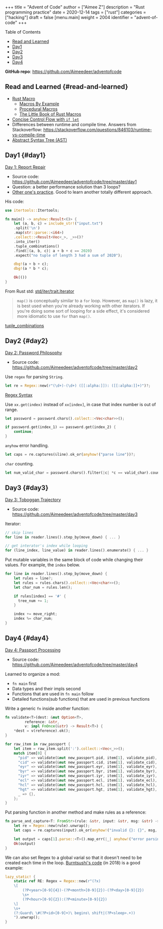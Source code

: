 +++
title = "Advent of Code"
author = ["Aimee Z"]
description = "Rust programming practice"
date = 2020-12-14
tags = ["rust"]
categories = ["hacking"]
draft = false
[menu.main]
  weight = 2004
  identifier = "advent-of-code"
+++

<div class="ox-hugo-toc toc">
<div></div>

<div class="heading">Table of Contents</div>

- [Read and Learned](#read-and-learned)
- [Day1](#day1)
- [Day2](#day2)
- [Day3](#day3)
- [Day4](#day4)

</div>
<!--endtoc-->

**GitHub repo**: <https://github.com/Aimeedeer/adventofcode>


## Read and Learned {#read-and-learned}

-   [Rust Macro](https://doc.rust-lang.org/book/ch19-06-macros.html)
    -   [Macros By Example](https://doc.rust-lang.org/reference/macros-by-example.html)
    -   [Procedural Macros](https://doc.rust-lang.org/reference/procedural-macros.html)
    -   [The Little Book of Rust Macros](https://danielkeep.github.io/tlborm/book/README.html)
-   [Concise Control Flow with `if let`](https://doc.rust-lang.org/stable/book/ch06-03-if-let.html)
-   Differences between runtime and compile time. Answers from
    Stackoverflow: <https://stackoverflow.com/questions/846103/runtime-vs-compile-time>
-   [Abstract Syntax Tree (AST)](https://en.wikipedia.org/wiki/Abstract%5Fsyntax%5Ftree)


## Day1 {#day1}

[Day 1: Report Repair](https://adventofcode.com/2020/day/1)

-   Source code: <https://github.com/Aimeedeer/adventofcode/tree/master/day1>
-   Question: a better performance solution than 3 loops?
-   [Other one's practice](https://fasterthanli.me/series/advent-of-code-2020/part-1). Good to learn another totally different approach.

His code:

```rust
use itertools::Itertools;

fn main() -> anyhow::Result<()> {
    let (a, b, c) = include_str!("input.txt")
	.split('\n')
	.map(str::parse::<i64>)
	.collect::<Result<Vec<_>, _>>()?
	.into_iter()
	.tuple_combinations()
	.find(|(a, b, c)| a + b + c == 2020)
	.expect("no tuple of length 3 had a sum of 2020");

    dbg!(a + b + c);
    dbg!(a * b * c);

    Ok(())
}
```

From Rust std: [std/iter/trait.Iterator](https://doc.rust-lang.org/std/iter/trait.Iterator.html#method.map)
> `map()` is conceptually similar to a `for` loop.
However, as `map()` is lazy, it is best used when you're already working
with other iterators. If you're doing some sort of looping
for a side effect, it's considered more idiomatic to use `for` than `map()`.

[tuple\_combinations](https://docs.rs/itertools/0.9.0/itertools/trait.Itertools.html#method.tuple%5Fcombinations)


## Day2 {#day2}

[Day 2: Password Philosophy](https://adventofcode.com/2020/day/2)

-   Source code: <https://github.com/Aimeedeer/adventofcode/tree/master/day2>

Use `regex` for parsing `String`.

```rust
let re = Regex::new(r"(\d+)-(\d+) ([[:alpha:]]): ([[:alpha:]]+)")?;
```

[Regex Syntax](https://docs.rs/regex/1.4.2/regex/index.html#syntax)

Use `xx.get(index)` instead of `xx[index]`, in case that index number is out of range.

```rust
let password = password.chars().collect::<Vec<char>>();

if password.get(index_1) == password.get(index_2) {
    continue;
}
```

`anyhow` error handling.

```rust
let caps = re.captures(&line).ok_or(anyhow!("parse line"))?;
```

`char` counting.

```rust
let num_valid_char = password.chars().filter(|c| *c == valid_char).count();
```


## Day3 {#day3}

[Day 3: Toboggan Trajectory](https://adventofcode.com/2020/day/3)

-   Source code: <https://github.com/Aimeedeer/adventofcode/tree/master/day3>

Iterator:

```rust
// skip lines
for line in reader.lines().step_by(move_down) { ... }

// get interator's index while looping
for (line_index, line_value) in reader.lines().enumerate() { ... }
```

Put mutable variables in the same block of code while changing their values.
For example, the `index` below.

```rust
for line in reader.lines().step_by(move_down) {
    let rules = line?;
    let rules = rules.chars().collect::<Vec<char>>();
    let char_num = rules.len();

    if rules[index] == '#' {
      tree_num += 1;
    }

    index += move_right;
    index %= char_num;
}
```


## Day4 {#day4}

[Day 4: Passport Processing](https://adventofcode.com/2020/day/4)

-   Source code: <https://github.com/Aimeedeer/adventofcode/tree/master/day4>

Learned to organize a mod:

-   `fn main` first
-   Data types and their impls second
-   Functions that are used in `fn main` follow
-   Detailed functions(sub functions) that are used in previous functions

Write a generic `fn` inside another function:

```rust
fn validate<T>(dest: &mut Option<T>,
	     reference: &str,
	     v: impl FnOnce(&str) -> Result<T>) {
    *dest = v(reference).ok();
}

for raw_item in raw_passport {
    let item = raw_item.split(':').collect::<Vec<_>>();
    match item[0] {
      "pid" => validate(&mut new_passport.pid, item[1], validate_pid),
      "cid" => validate(&mut new_passport.cid, item[1], validate_cid),
      "eyr" => validate(&mut new_passport.eyr, item[1], validate_eyr),
      "byr" => validate(&mut new_passport.byr, item[1], validate_byr),
      "iyr" => validate(&mut new_passport.iyr, item[1], validate_iyr),
      "ecl" => validate(&mut new_passport.ecl, item[1], validate_ecl),
      "hcl" => validate(&mut new_passport.hcl, item[1], validate_hcl),
      "hgt" => validate(&mut new_passport.hgt, item[1], validate_hgt),
      _ => {},
    };
}
```

Put parsing function in another method and make rules as a reference:

```rust
fn parse_and_capture<T: FromStr>(rule: &str, input: &str, msg: &str) -> Result<T> {
    let re = Regex::new(rule).unwrap();
    let caps = re.captures(input).ok_or(anyhow!("invalid {}: {}", msg, input))?;

    let output = caps[1].parse::<T>().map_err(|_| anyhow!("error parsing {}: {}", msg, input))?;
    Ok(output)
}
```

We can also set Regex to a global varial so that it doesn't need to be
created each time in the loop.
[Burntsushi's code](https://github.com/BurntSushi/advent-of-code/blob/master/aoc04/src/main.rs) (in 2018) is a good example:

```rust
lazy_static! {
    static ref RE: Regex = Regex::new(r"(?x)
	\[
	    (?P<year>[0-9]{4})-(?P<month>[0-9]{2})-(?P<day>[0-9]{2})
	    \s+
	    (?P<hour>[0-9]{2}):(?P<minute>[0-9]{2})
	\]
	\s+
	(?:Guard\ \#(?P<id>[0-9]+)\ begins\ shift|(?P<sleep>.+))
    ").unwrap();
}
```